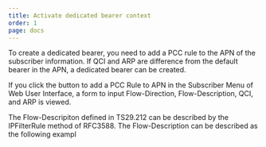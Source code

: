 ```yaml
---
title: Activate dedicated bearer context
order: 1
page: docs
---
```



To create a dedicated bearer, you need to add a PCC rule to the APN of the subscriber information. If QCI and ARP are difference from the default bearer in the APN, a dedicated bearer can be created.   

If you click the button to add a PCC Rule to APN in the Subscriber Menu of Web User Interface, a form to input Flow-Direction, Flow-Description, QCI, and ARP is viewed.   
  
The Flow-Descripiton defined in TS29.212 can be described by the IPFilterRule method of RFC3588. The Flow-Description can be described as the following exampl
